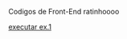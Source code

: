 Codigos de Front-End
ratinhoooo

<a href="https://spinnyz.github.io/Codigos-Front-End/ADT.html"> executar ex.1 <a>